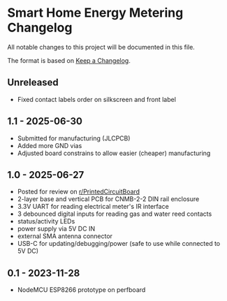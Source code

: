 # Smart Home Energy Metering Changelog

All notable changes to this project will be documented in this file.

The format is based on [Keep a Changelog](https://keepachangelog.com/en/1.1.0/).

## Unreleased

- Fixed contact labels order on silkscreen and front label

## 1.1 - 2025-06-30

- Submitted for manufacturing (JLCPCB)
- Added more GND vias
- Adjusted board constrains to allow easier (cheaper) manufacturing

## 1.0 - 2025-06-27

- Posted for review on [r/PrintedCircuitBoard](https://www.reddit.com/r/PrintedCircuitBoard/comments/1llyu23/review_request_esp32c3_board_for_reading_energy/)
- 2-layer base and vertical PCB for CNMB-2-2 DIN rail enclosure
- 3.3V UART for reading electrical meter's IR interface
- 3 debounced digital inputs for reading gas and water reed contacts
- status/activity LEDs
- power supply via 5V DC IN
- external SMA antenna connector
- USB-C for updating/debugging/power (safe to use while connected to 5V DC)

## 0.1 - 2023-11-28

- NodeMCU ESP8266 prototype on perfboard
